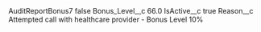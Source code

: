 <?xml version="1.0" encoding="UTF-8"?>
<CustomMetadata xmlns="http://soap.sforce.com/2006/04/metadata" xmlns:xsi="http://www.w3.org/2001/XMLSchema-instance" xmlns:xsd="http://www.w3.org/2001/XMLSchema">
    <label>AuditReportBonus7</label>
    <protected>false</protected>
    <values>
        <field>Bonus_Level__c</field>
        <value xsi:type="xsd:double">66.0</value>
    </values>
    <values>
        <field>IsActive__c</field>
        <value xsi:type="xsd:boolean">true</value>
    </values>
    <values>
        <field>Reason__c</field>
        <value xsi:type="xsd:string">Attempted call with healthcare provider - Bonus Level 10%</value>
    </values>
</CustomMetadata>
